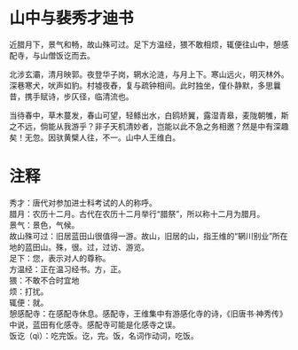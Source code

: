 山中与裴秀才迪书
=================================================================

近腊月下，景气和畅，故山殊可过。足下方温经，猥不敢相烦，辄便往山中，憩感配寺，与山僧饭讫而去。

北涉玄灞，清月映郭。夜登华子岗，辋水沦涟，与月上下。寒山远火，明灭林外。深巷寒犬，吠声如豹。村墟夜舂，复与疏钟相间。此时独坐，僮仆静默，多思曩昔，携手赋诗，步仄径，临清流也。

当待春中，草木蔓发，春山可望，轻鲦出水，白鸥矫翼，露湿青皋，麦陇朝雊，斯之不远，倘能从我游乎？非子天机清妙者，岂能以此不急之务相邀？然是中有深趣矣！无忽。因驮黄檗人往，不一。山中人王维白。
    
注释
=================================================================
    
秀才：唐代对参加进士科考试的人的称呼。  
腊月：农历十二月。古代在农历十二月举行“腊祭”，所以称十二月为腊月。  
景气：景色，气候。  
故山殊可过：旧居蓝田山很值得一游。故山，旧居的山，指王维的“辋川别业”所在地的蓝田山。殊，很。过，过访、游览。  
足下：您，表示对人的尊称。  
方温经：正在温习经书。方，正。  
猥：不敢不合时宜地  
烦：打扰。  
辄便：就。  
憩感配寺：在感配寺休息。感配寺，王维集中有游感化寺的诗，《旧唐书·神秀传》中说，蓝田有化感寺。感配寺可能是化感寺之误。  
饭讫（qì）：吃完饭。讫，完。饭，名词作动词，吃饭。
